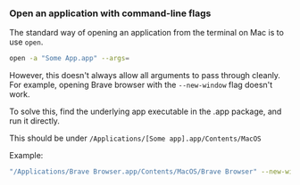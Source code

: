 ### Open an application with command-line flags

The standard way of opening an application from the terminal on Mac is to use `open`.

```sh
open -a "Some App.app" --args=
```

However, this doesn't always allow all arguments to pass through cleanly.
For example, opening Brave browser with the `--new-window` flag doesn't work.

To solve this, find the underlying app executable in the .app package, and run it directly.

This should be under `/Applications/[Some app].app/Contents/MacOS`

Example:

```sh
"/Applications/Brave Browser.app/Contents/MacOS/Brave Browser" --new-window https://www.google.com
```